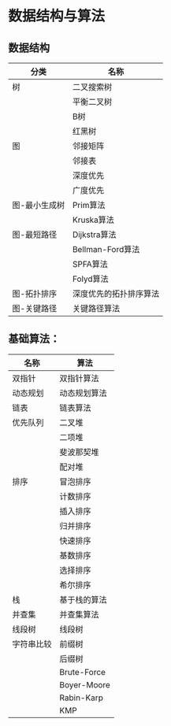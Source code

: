 # 数据结构与算法

## 数据结构

| 分类          | 名称                   |
| ------------- | ---------------------- |
| 树            | 二叉搜索树             |
|               | 平衡二叉树             |
|               | B树                    |
|               | 红黑树                 |
| 图            | 邻接矩阵               |
|               | 邻接表                 |
|               | 深度优先               |
|               | 广度优先               |
| 图-最小生成树 | Prim算法               |
|               | Kruska算法             |
| 图-最短路径   | Dijkstra算法           |
|               | Bellman-Ford算法       |
|               | SPFA算法               |
|               | Folyd算法              |
| 图-拓扑排序   | 深度优先的拓扑排序算法 |
| 图-关键路径   | 关键路径算法           |



## 基础算法：
| 名称     | 算法         |
| -------- | ------------ |
| 双指针   | 双指针算法   |
| 动态规划 | 动态规划算法 |
| 链表     | 链表算法     |
| 优先队列 | 二叉堆       |
|          | 二项堆       |
|          | 斐波那契堆   |
|          | 配对堆       |
| 排序     | 冒泡排序     |
|          | 计数排序     |
|          | 插入排序     |
|          | 归并排序     |
|          | 快速排序     |
|          | 基数排序     |
|          | 选择排序     |
|          | 希尔排序     |
| 栈       | 基于栈的算法 |
| 并查集   | 并查集算法   |
| 线段树   | 线段树       |
| 字符串比较   | 前缀树       |
|          | 后缀树     |
|          | Brute-Force     |
|          | Boyer-Moore     |
|          | Rabin-Karp     |
|          | KMP     |
